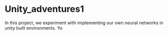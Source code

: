 # Unity_adventures1

In this project, we experiment with implementing our own neural networks in unity built environments. Yo
